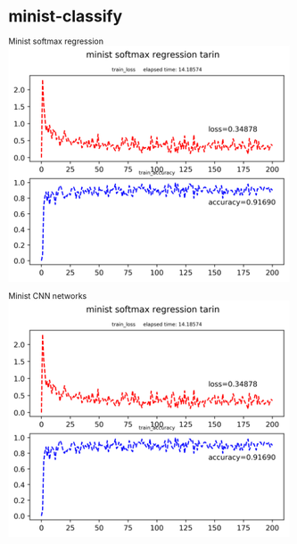 # minist-classify
Minist softmax regression
![softmax-regresion-train loss and accuracy](https://github.com/Suoivy/minist-classify/blob/master/softmax-regression-train.png)

Minist CNN networks
![CNN-network-train loss and accuracy](https://github.com/Suoivy/minist-classify/blob/master/softmax-regression-train.png)
